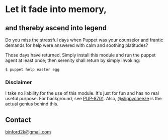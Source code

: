 # Let it fade into memory,
## and thereby ascend into legend

Do you miss the stressful days when Puppet was your counselor and frantic
demands for help were answered with calm and soothing platitudes?

Those days have returned. Simply install this module and run the puppet agent
at least once; then serenity shall return by simply invoking:

```
$ puppet help easter egg
```

### Disclaimer

I take no liability for the use of this module. It's just for fun and has no real
useful purpose. For background, see [PUP-8701](https://tickets.puppetlabs.com/browse/PUP-8701).
Also, [@slippycheeze](https://github.com/slippycheeze) is the actual genius behind this.

Contact
-------

binford2k@gmail.com

